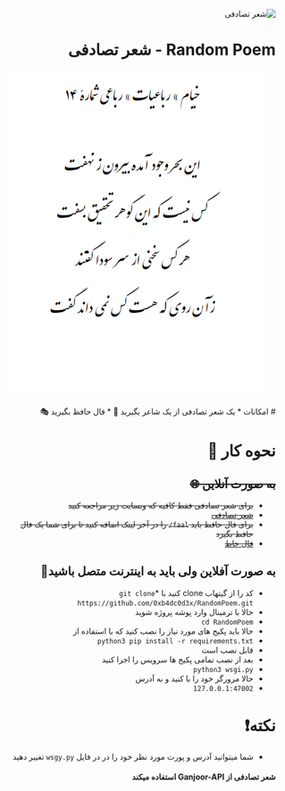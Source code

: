 <div dir="rtl">


![شعر تصادفی](ss/sh.png "شعر تصادفی")

# Random Poem - شعر تصادفی
<p align="center">
  <img src="https://raw.githubusercontent.com/0xb4dc0d3x/RandomPoem/master/ss/ss1.PNG" />
</p>
# امکانات 
*  یک شعر تصادفی از یک شاعر بگیرید 🥏
* فال حافظ بگیرید 🎭

# نحوه کار 🔧
## ~~به صورت آنلاین 🌐~~
* ~~برای شعر تصادفی فقط کافیه که وبسایت زیر مراجعه کنید~~
* ~~[شعر تصادفی](https://random-poem.iran.liara.run/)~~
* ~~برای فال حافظ باید `faal/` را در آخر لینک اضافه کنید تا برای شما یک فال حافظ بگیرد~~
* ~~[فال حاظ](https://random-poem.iran.liara.run/faal)~~
## به صورت آفلاین ولی باید به اینترنت متصل باشید🔮
* کد را از گیتهاب clone کنید با
*`git clone https://github.com/0xb4dc0d3x/RandomPoem.git`
* حالا با ترمینال وارد پوشه پروژه شوید
* `cd RandomPoem`
* حالا باید پکیج های مورد نیاز را نصب کنید که با استفاده از
* `python3 pip install -r requirements.txt`
* قابل نصب است
* بعد از نصب تمامی پکیج ها سرویس را اجرا کنید
* `python3 wsgi.py`
* حالا مرورگر خود را با کنید و به آدرس
* `127.0.0.1:47002`

# نکته❗
* شما میتوانید آدرس و پورت مورد نظر خود را در در فایل `wsgy.py` تغییر دهید


#### شعر تصادفی از Ganjoor-API استفاده میکند

</div>
